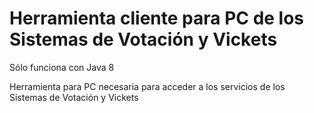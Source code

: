 Herramienta cliente para PC de los Sistemas de Votación y Vickets 
=====================================================================
Sólo funciona con Java 8

Herramienta para PC necesaria para acceder a los servicios de los Sistemas de Votación y Vickets


